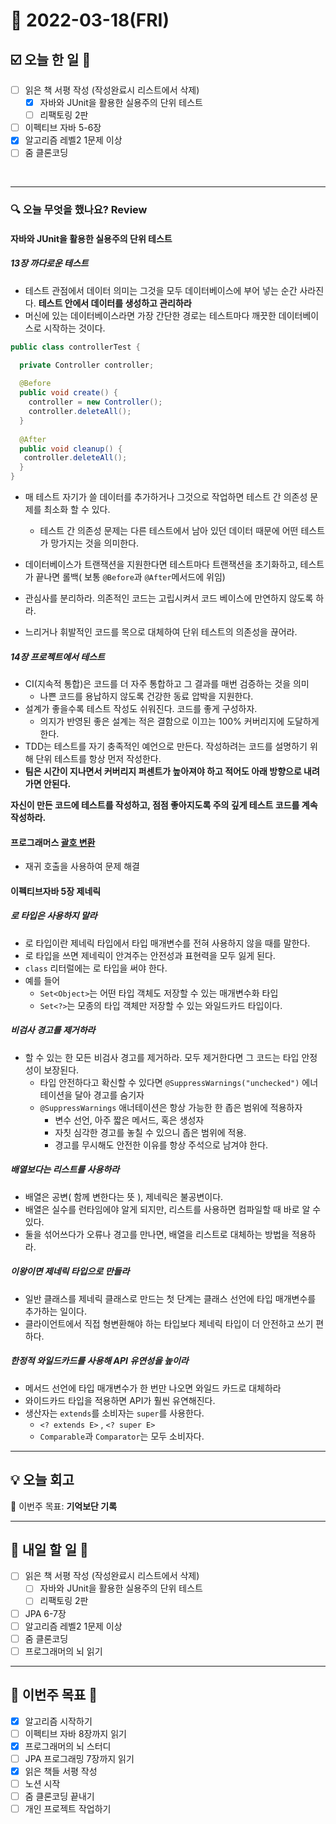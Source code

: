 # 📆 2022-03-18(FRI)

## ☑️ 오늘 한 일 📑
- [ ] 읽은 책 서평 작성 (작성완료시 리스트에서 삭제)
    - [x] 자바와 JUnit을 활용한 실용주의 단위 테스트
    - [ ] 리팩토링 2판
- [ ] 이펙티브 자바 5-6장
- [x] 알고리즘 레벨2 1문제 이상
- [ ] 줌 클론코딩

<br>

***

### 🔍️ 오늘 무엇을 했나요? Review
#### 자바와 JUnit을 활용한 실용주의 단위 테스트
##### 13장 까다로운 테스트 

- 테스트 관점에서 데이터 의미는 그것을 모두 데이터베이스에 부어 넣는 순간 사라진다. **테스트 안에서 데이터를 생성하고 관리하라**
- 머신에 있는 데이터베이스라면 가장 간단한 경로는 테스트마다 깨끗한 데이터베이스로 시작하는 것이다.

```java
public class controllerTest {

  private Controller controller;
  
  @Before
  public void create() {
    controller = new Controller();
    controller.deleteAll();
  }
  
  @After
  public void cleanup() {
   controller.deleteAll();
  }
}
```
- 매 테스트 자기가 쓸 데이터를 추가하거나 그것으로 작업하면 테스트 간 의존성 문제를 최소화 할 수 있다. 
  - 테스트 간 의존성 문제는 다른 테스트에서 남아 있던 데이터 때문에 어떤 테스트가 망가지는 것을 의미한다. 
- 데이터베이스가 트랜잭션을 지원한다면 테스트마다 트랜잭션을 초기화하고, 테스트가 끝나면 롤백( 보통 `@Before`과 `@After`메서드에 위임)

- 관심사를 분리하라. 의존적인 코드는 고립시켜서 코드 베이스에 만연하지 않도록 하라.
- 느리거나 휘발적인 코드를 목으로 대체하여 단위 테스트의 의존성을 끊어라.

##### 14장 프로젝트에서 테스트 
- CI(지속적 통합)은 코드를 더 자주 통합하고 그 결과를 매번 검증하는 것을 의미 
  - 나쁜 코드를 용납하지 않도록 건강한 동료 압박을 지원한다.
- 설계가 좋을수록 테스트 작성도 쉬워진다. 코드를 좋게 구성하자.
  - 의지가 반영된 좋은 설계는 적은 결함으로 이끄는 100% 커버리지에 도달하게 한다. 
- TDD는 테스트를 자기 충족적인 예언으로 만든다. 작성하려는 코드를 설명하기 위해 단위 테스트를 항상 먼저 작성한다. 
- **팀은 시간이 지나면서 커버리지 퍼센트가 높아져야 하고 적어도 아래 방향으로 내려가면 안된다.**

**자신이 만든 코드에 테스트를 작성하고, 점점 좋아지도록 주의 깊게 테스트 코드를 계속 작성하라.**

#### 프로그래머스 [괄호 변환](https://github.com/Kyuwon53/Python-algorithm/tree/main/programmers/Level2/%EA%B4%84%ED%98%B8%20%EB%B3%80%ED%99%98)
- 재귀 호출을 사용하여 문제 해결 

#### 이펙티브자바 5장 제네릭 
##### 로 타입은 사용하지 말라 
- 로 타입이란 제네릭 타입에서 타입 매개변수를 전혀 사용하지 않을 때를 말한다. 
- 로 타입을 쓰면 제네릭이 안겨주는 안전성과 표현력을 모두 잃게 된다. 
- `class` 리터럴에는 로 타입을 써야 한다. 
- 예를 들어 
  - `Set<Object>`는 어떤 타입 객체도 저장할 수 있는 매개변수화 타입
  - `Set<?>`는 모종의 타입 객체만 저장할 수 있는 와일드카드 타입이다. 
  
##### 비검사 경고를 제거하라
- 할 수 있는 한 모든 비검사 경고를 제거하라. 모두 제거한다면 그 코드는 타입 안정성이 보장된다. 
  - 타입 안전하다고 확신할 수 있다면 `@SuppressWarnings("unchecked")` 에너테이션을 달아 경고를 숨기자
  - `@SuppressWarnings` 애너테이션은 항상 가능한 한 좁은 범위에 적용하자 
    - 변수 선언, 아주 짧은 메서드, 혹은 생성자
    - 자칫 심각한 경고를 놓칠 수 있으니 좁은 범위에 적용.
    - 경고를 무시해도 안전한 이유를 항상 주석으로 남겨야 한다. 
  
##### 배열보다는 리스트를 사용하라 
- 배열은 공변( 함께 변한다는 뜻 ), 제네릭은 불공변이다. 
- 배열은 실수를 런타임에야 알게 되지만, 리스트를 사용하면 컴파일할 때 바로 알 수 있다. 
- 둘을 섞어쓰다가 오류나 경고를 만나면, 배열을 리스트로 대체하는 방법을 적용하라.

##### 이왕이면 제네릭 타입으로 만들라 
- 일반 클래스를 제네릭 클래스로 만드는 첫 단계는 클래스 선언에 타입 매개변수를 추가하는 일이다. 
- 클라이언트에서 직접 형변환해야 하는 타입보다 제네릭 타입이 더 안전하고 쓰기 편하다. 

##### 한정적 와일드카드를 사용해 API 유연성을 높이라
- 메서드 선언에 타입 매개변수가 한 번만 나오면 와일드 카드로 대체하라 
- 와이드카드 타입을 적용하면 API가 훨씬 유연해진다. 
- 생산자는 `extends`를 소비자는 `super`를 사용한다. 
  - `<? extends E>` , `<? super E>`
  - `Comparable`과 `Comparator`는 모두 소비자다. 


***

## 💡 오늘 회고

🎯 이번주 목표: **기억보단 기록**

***

## 🎯 내일 할 일 🎯

- [ ] 읽은 책 서평 작성 (작성완료시 리스트에서 삭제)
    - [ ] 자바와 JUnit을 활용한 실용주의 단위 테스트
    - [ ] 리팩토링 2판
- [ ] JPA 6-7장
- [ ] 알고리즘 레벨2 1문제 이상
- [ ] 줌 클론코딩
- [ ] 프로그래머의 뇌 읽기

***

## 🏁 이번주 목표 🏁

- [x] 알고리즘 시작하기
- [ ] 이펙티브 자바 8장까지 읽기
- [x] 프로그래머의 뇌 스터디
- [ ] JPA 프로그래밍 7장까지 읽기
- [x] 읽은 책들 서평 작성
- [ ] 노션 시작
- [ ] 줌 클론코딩 끝내기
- [ ] 개인 프로젝트 작업하기 